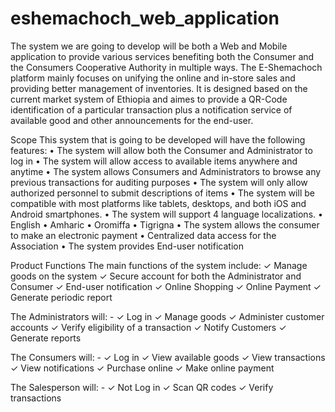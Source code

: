 # eshemachoch_web_application
The system we are going to develop will be both a Web and Mobile application to provide various services benefiting both the Consumer and the Consumers Cooperative Authority in multiple ways. The E-Shemachoch platform mainly focuses on unifying the online and in-store sales and providing better management of inventories. It is designed based on the current market system of Ethiopia and aimes to provide a QR-Code identification of a particular transaction plus a notification service of available good and other announcements for the end-user.

Scope
  This system that is going to be developed will have the following features:
  • The system will allow both the Consumer and Administrator to log in
  • The system will allow access to available items anywhere and anytime
  • The system allows Consumers and Administrators to browse any previous transactions for auditing purposes
  • The system will only allow authorized personnel to submit descriptions of items
  • The system will be compatible with most platforms like tablets, desktops, and both iOS and Android smartphones.
  • The system will support 4 language localizations.
	    • English
	    • Amharic
	    • Oromiffa
	    • Tigrigna
  • The system allows the consumer to make an electronic payment
  • Centralized data access for the Association
  • The system provides End-user notification 

Product Functions
  The main functions of the system include:
  ✓ Manage goods on the system
  ✓ Secure account for both the Administrator and Consumer
  ✓ End-user notification
  ✓ Online Shopping
  ✓ Online Payment
  ✓ Generate periodic report

The Administrators will: -
  ✓ Log in
  ✓ Manage goods
  ✓ Administer customer accounts
  ✓ Verify eligibility of a transaction
  ✓ Notify Customers
  ✓ Generate reports

The Consumers will: -
  ✓ Log in
  ✓ View available goods
  ✓ View transactions
  ✓ View notifications
  ✓ Purchase online
  ✓ Make online payment

The Salesperson will: -
  ✓ Not Log in
  ✓ Scan QR codes
  ✓ Verify transactions
